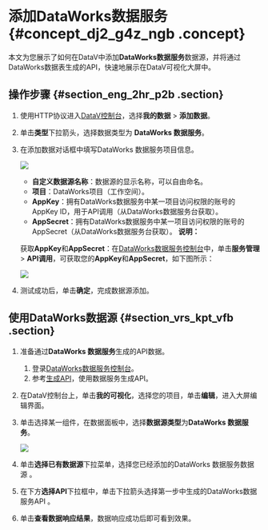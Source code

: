 # 添加DataWorks数据服务 {#concept_dj2_g4z_ngb .concept}

本文为您展示了如何在DataV中添加**DataWorks数据服务**数据源，并将通过DataWorks数据表生成的API，快速地展示在DataV可视化大屏中。

## 操作步骤 {#section_eng_2hr_p2b .section}

1.  使用HTTP协议进入[DataV控制台](http://datav.aliyun.com/)，选择**我的数据** \> **添加数据**。
2.  单击**类型**下拉箭头，选择数据类型为 **DataWorks 数据服务**。
3.  在添加数据对话框中填写DataWorks 数据服务项目信息。

    ![](http://static-aliyun-doc.oss-cn-hangzhou.aliyuncs.com/assets/img/117723/154831922437989_zh-CN.png)

    -   **自定义数据源名称**：数据源的显示名称，可以自由命名。
    -   **项目**：DataWorks项目（工作空间）。
    -   **AppKey**：拥有DataWorks数据服务中某一项目访问权限的账号的AppKey ID，用于API调用（从DataWorks数据服务台获取）。
    -   **AppSecret**：拥有DataWorks数据服务中某一项目访问权限的账号的AppSecret（从DataWorks数据服务台获取）。
    **说明：** 

    获取**AppKey**和**AppSecret**：在[DataWorks数据服务控制台](http://ds-cn-shanghai.data.aliyun.com)中，单击**服务管理** \> **API调用**，可获取您的**AppKey**和**AppSecret**，如下图所示：

    ![](http://static-aliyun-doc.oss-cn-hangzhou.aliyuncs.com/assets/img/117723/154831922437990_zh-CN.png)

4.  测试成功后，单击**确定**，完成数据源添加。

## 使用DataWorks数据源 {#section_vrs_kpt_vfb .section}

1.  准备通过**DataWorks 数据服务**生成的API数据。
    1.  登录[DataWorks数据服务控制台](http://ds-cn-shanghai.data.aliyun.com)。
    2.  参考[生成API](https://help.aliyun.com/document_detail/73268.html)，使用数据服务生成API。
2.  在DataV控制台上，单击**我的可视化**，选择您的项目，单击**编辑**，进入大屏编辑界面。
3.  单击选择某一组件，在数据面板中，选择**数据源类型**为**DataWorks 数据服务**。

    ![](http://static-aliyun-doc.oss-cn-hangzhou.aliyuncs.com/assets/img/117723/154831922437992_zh-CN.png)

4.  单击**选择已有数据源**下拉菜单，选择您已经添加的DataWorks 数据服务数据源 。
5.  在下方**选择API**下拉框中，单击下拉箭头选择第一步中生成的DataWorks数据服务API 。
6.  单击**查看数据响应结果**，数据响应成功后即可看到效果。

